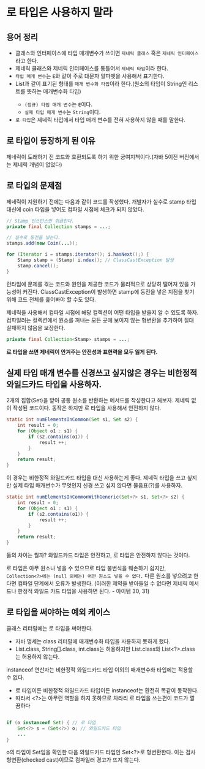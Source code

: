 # 로 타입은 사용하지 말라
## 용어 정리
- 클래스와 인터페이스에 타입 매개변수가 쓰이면 `제네릭 클래스` 혹은 `제네릭 인터페이스`라고 한다.
- 제네릭 클래스와 제네릭 인터페이스를 통틀어서 `제네릭 타입`이라 한다.
- `타입 매개 변수`는 `E`와 같이 주로 대문자 알파벳을 사용해서 표기한다.
- List<String>과 같이 표기된 형태를 `매개 변수화 타입`이라 한다.(원소의 타입이 String인 리스트를 뜻하는 매개변수화 타입)
  - `(정규) 타입 매개 변수`는 `E`이다.
  - `실제 타입 매개 변수`는 `String`이다.
- `로 타입`은 제네릭 타입에서 타입 매개 변수를 전혀 사용하지 않을 때를 말한다.

## 로 타입이 등장하게 된 이유
제네릭이 도래하기 전 코드와 호환되도록 하기 위한 궁여지책이다.(자바 5이전 버전에서는 제네릭 개념이 없었다)


## 로 타입의 문제점
제네릭이 지원하기 전에는 다음과 같이 코드를 작성했다. 개발자가 실수로 stamp 타입 대신에 coin 타입을 넣어도 컴파일 시점에 체크가 되지 않았다.
```java
// Stamp 인스턴스만 취급한다.
private final Collection stamps = ...;

// 실수로 동전을 넣는다.
stamps.add(new Coin(...));

for (Iterator i = stamps.iterator(); i.hasNext();) {
    Stamp stamp = (Stamp) i.ndex(); // ClassCastException 발생
    stamp.cancel();
}
```
런타임에 문제를 겪는 코드와 원인을 제공한 코드가 물리적으로 상당히 떨어져 있을 가능성이 커진다. 
ClassCastException이 발생하면 stamp에 동전을 넣은 지점을 찾기 위해 코드 전체를 훑어봐야 할 수도 있다.

제네릭을 사용해서 컴파일 시점에 해당 컬렉션이 어떤 타입을 받을지 알 수 있도록 하자. 
컴파일러는 컬렉션에서 원소를 꺼내는 모든 곳에 보이지 않는 형변환을 추가하여 절대 실패하지 않음을 보장한다.
```java
private final Collection<Stamp> stamps = ...;
```

**로 타입을 쓰면 제네릭이 안겨주는 안전성과 표현력을 모두 잃게 된다.**

## 실제 타입 매개 변수를 신경쓰고 싶지않은 경우는 비한정적 와일드카드 타입을 사용하자.

2개의 집합(Set)을 받아 공통 원소를 반환하는 메서드를 작성한다고 해보자. 제네릭 없이 작성된 코드이다.
동작은 하지만 로 타입을 사용해서 안전하지 않다.
```java
static int numElementsInCommon(Set s1, Set s2) {
    int result = 0;
    for (Object o1 : s1) {
        if (s2.contains(o1)) {
            result ++;
        }
    }
    return result;
}
```

이 경우는 비한정적 와일드카드 타입을 대신 사용하는게 좋다. 
제네릭 타입을 쓰고 싶지만 실제 타입 매개변수가 무엇인지 신경 쓰고 싶지 않다면 물음표(?)를 사용하자.
```java
static int numElementsInCommonWithGeneric(Set<?> s1, Set<?> s2) {
    int result = 0;
    for (Object o1 : s1) {
        if (s2.contains(o1)) {
            result ++;
        }
    }
    return result;
}
```
둘의 차이는 뭘까? 와일드카드 타입은 안전하고, 로 타입은 안전하지 않다는 것이다.

로 타입은 아무 원소나 넣을 수 있으므로 타입 불변식을 훼손하기 쉽지만, `Collection<?>에는 (null 외에는) 어떤 원소도 넣을 수 없다.`
다른 원소를 넣으려고 한다면 컴파일 단계에서 오류가 발생한다. (이러한 제약을 받아들일 수 없다면 제네릭 메서드나 한정적 와일드 카드 타입을 사용하면 된다. - 아이템 30, 31)

## 로 타입을 써야하는 예외 케이스
클래스 리터럴에는 로 타입을 써야한다.
- 자바 명세는 class 리터럴에 매개변수화 타입을 사용하지 못하게 했다.
- List.class, String[].class, int.class는 허용하지만 List<String>.class와 List<?>.class는 허용하지 않는다.

instanceof 연산자는 비한정적 와일드카드 타입 이외의 매개변수화 타입에는 적용할 수 없다.
- 로 타입이든 비한정적 와일드카드 타입이든 instanceof는 환전히 똑같이 동작한다.
- 따라서 <?>는 아무런 역할을 하지 못하므로 차라리 로 타입을 쓰는편이 코드가 깔끔하다
```java

if (o instanceof Set) { // 로 타입
    Set<?> s = (Set<?>) o; // 와일드카드 타입
    ...
}
```
o의 타입이 Set임을 확인한 다음 와일드카드 타입인 Set<?>로 형변환한다. 이는 검사 형변환(checked cast)이므로 컴파일러 경고가 뜨지 않는다.